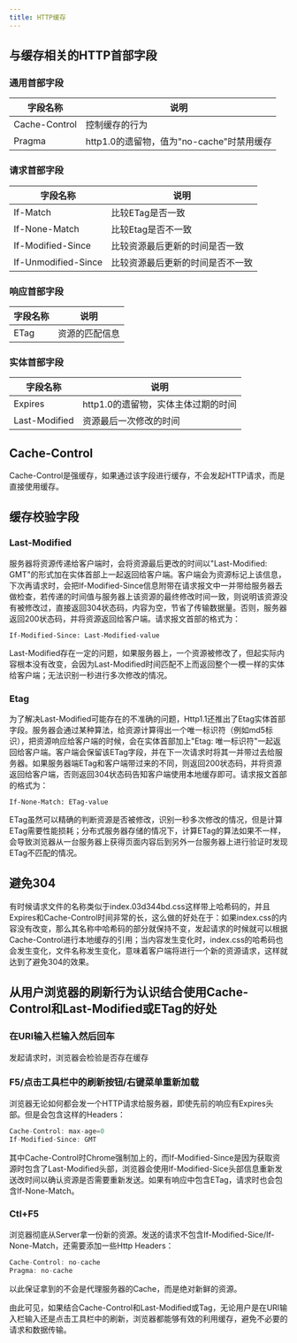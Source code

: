 ```yaml
---
title: HTTP缓存
---
```


##  与缓存相关的HTTP首部字段

### 通用首部字段

| 字段名称      | 说明                                      |
| ------------- | ----------------------------------------- |
| Cache-Control | 控制缓存的行为                            |
| Pragma        | http1.0的遗留物，值为"no-cache"时禁用缓存 |

### 请求首部字段

| 字段名称            | 说明                             |
| ------------------- | -------------------------------- |
| If-Match            | 比较ETag是否一致                 |
| If-None-Match       | 比较Etag是否不一致               |
| If-Modified-Since   | 比较资源最后更新的时间是否一致   |
| If-Unmodified-Since | 比较资源最后更新的时间是否不一致 |

### 响应首部字段

| 字段名称 | 说明           |
| -------- | -------------- |
| ETag     | 资源的匹配信息 |

### 实体首部字段

| 字段名称      | 说明                                |
| ------------- | ----------------------------------- |
| Expires       | http1.0的遗留物，实体主体过期的时间 |
| Last-Modified | 资源最后一次修改的时间              |

## Cache-Control

Cache-Control是强缓存，如果通过该字段进行缓存，不会发起HTTP请求，而是直接使用缓存。

## 缓存校验字段

### Last-Modified

服务器将资源传递给客户端时，会将资源最后更改的时间以"Last-Modified: GMT"的形式加在实体首部上一起返回给客户端。客户端会为资源标记上该信息，下次再请求时，会把If-Modified-Since信息附带在请求报文中一并带给服务器去做检查，若传递的时间值与服务器上该资源的最终修改时间一致，则说明该资源没有被修改过，直接返回304状态码，内容为空，节省了传输数据量。否则，服务器返回200状态码，并将资源返回给客户端。请求报文首部的格式为：

`If-Modified-Since: Last-Modified-value`

Last-Modified存在一定的问题，如果服务器上，一个资源被修改了，但起实际内容根本没有改变，会因为Last-Modified时间匹配不上而返回整个一模一样的实体给客户端；无法识别一秒进行多次修改的情况。

### Etag

为了解决Last-Modified可能存在的不准确的问题，Http1.1还推出了Etag实体首部字段。服务器会通过某种算法，给资源计算得出一个唯一标识符（例如md5标识），把资源响应给客户端的时候，会在实体首部加上"Etag: 唯一标识符"一起返回给客户端。客户端会保留该ETag字段，并在下一次请求时将其一并带过去给服务器。如果服务器端ETag和客户端带过来的不同，则返回200状态码，并将资源返回给客户端，否则返回304状态码告知客户端使用本地缓存即可。请求报文首部的格式为：

`If-None-Match: ETag-value`

ETag虽然可以精确的判断资源是否被修改，识别一秒多次修改的情况，但是计算ETag需要性能损耗；分布式服务器存储的情况下，计算ETag的算法如果不一样，会导致浏览器从一台服务器上获得页面内容后到另外一台服务器上进行验证时发现ETag不匹配的情况。

## 避免304

有时候请求文件的名称类似于index.03d344bd.css这样带上哈希码的，并且Expires和Cache-Control时间非常的长，这么做的好处在于：如果index.css的内容没有改变，那么其名称中哈希码的部分就保持不变，发起请求的时候就可以根据Cache-Control进行本地缓存的引用；当内容发生变化时，index.css的哈希码也会发生变化，文件名称发生变化，意味着客户端将进行一个新的资源请求，这样就达到了避免304的效果。

## 从用户浏览器的刷新行为认识结合使用Cache-Control和Last-Modified或ETag的好处

### 在URI输入栏输入然后回车

发起请求时，浏览器会检验是否存在缓存

### F5/点击工具栏中的刷新按钮/右键菜单重新加载

浏览器无论如何都会发一个HTTP请求给服务器，即使先前的响应有Expires头部。但是会包含这样的Headers：

```js
Cache-Control: max-age=0
If-Modified-Since: GMT
```

其中Cache-Control时Chrome强制加上的，而If-Modified-Since是因为获取资源时包含了Last-Modified头部，浏览器会使用If-Modified-Sice头部信息重新发送改时间以确认资源是否需要重新发送。如果有响应中包含ETag，请求时也会包含If-None-Match。

### Ctl+F5

浏览器彻底从Server拿一份新的资源。发送的请求不包含If-Modified-Sice/If-None-Match，还需要添加一些Http Headers：

```js
Cache-Control: no-cache
Pragma: no-cache
```

以此保证拿到的不会是代理服务器的Cache，而是绝对新鲜的资源。

由此可见，如果结合Cache-Control和Last-Modified或Tag，无论用户是在URI输入栏输入还是点击工具栏中的刷新，浏览器都能够有效的利用缓存，避免不必要的请求和数据传输。

